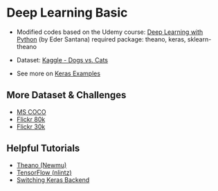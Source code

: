 # Deep Learning Basic

- Modified codes based on the Udemy course: [Deep Learning with Python](https://www.udemy.com/deep-learning-with-python) (by Eder Santana)
    required package: theano, keras, sklearn-theano
    
- Dataset: [Kaggle - Dogs vs. Cats](https://www.kaggle.com/c/dogs-vs-cats/data)
- See more on [Keras Examples](https://github.com/fchollet/keras/tree/master/examples)


## More Dataset & Challenges

- [MS COCO](http://mscoco.org/dataset/#overview)
- [Flickr 80k](http://nlp.cs.illinois.edu/HockenmaierGroup/Framing_Image_Description/KCCA.html)
- [Flickr 30k](http://shannon.cs.illinois.edu/DenotationGraph/)

## Helpful Tutorials

- [Theano (Newmu)](https://github.com/Newmu/Theano-Tutorials)
- [TensorFlow (nlintz)](https://github.com/nlintz/TensorFlow-Tutorials)
- [Switching Keras Backend](https://keras.io/backend/)